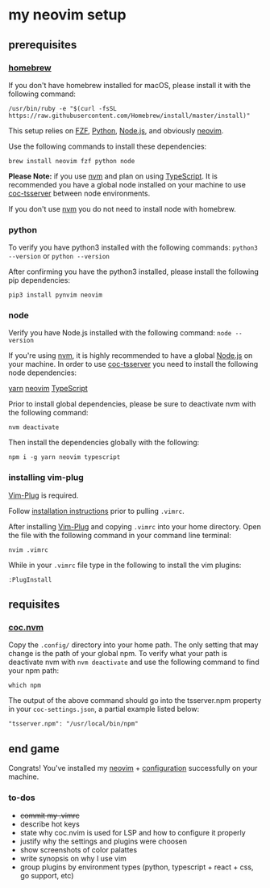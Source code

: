 # my neovim setup

## prerequisites
### [homebrew](https://brew.sh/)
If you don't have homebrew installed for macOS, please install it with the following command:
```
/usr/bin/ruby -e "$(curl -fsSL https://raw.githubusercontent.com/Homebrew/install/master/install)"
```

This setup relies on [FZF](https://github.com/junegunn/fzf), [Python](https://www.python.org/), [Node.js](https://nodejs.org/en/), and obviously [neovim](https://neovim.io/).

Use the following commands to install these dependencies:
```
brew install neovim fzf python node
```

**Please Note:** if you use [nvm](https://github.com/nvm-sh/nvm) and plan on using [TypeScript](https://github.com/microsoft/TypeScript). It is recommended you have a global node installed on your machine to use [coc-tsserver](https://github.com/neoclide/coc-tsserver) between node environments.

If you don't use [nvm](https://github.com/nvm-sh/nvm) you do not need to install node with homebrew.

### python
To verify you have python3 installed with the following commands:
`python3 --version` or `python --version`

After confirming you have the python3 installed, please install the following pip dependencies:
```
pip3 install pynvim neovim
```

### node
Verify you have Node.js installed with the following command:
`node --version`

If you're using [nvm](https://github.com/nvm-sh/nvm), it is highly recommended to have a global [Node.js](https://nodejs.org/en/) on your machine. In order to use [coc-tsserver](https://github.com/neoclide/coc-tsserver) you need to install the following node dependencies:

[yarn](https://yarnpkg.com/en/)
[neovim](https://github.com/neovim/node-client)
[TypeScript](https://github.com/microsoft/TypeScript)

Prior to install global dependencies, please be sure to deactivate nvm with the following command:
```
nvm deactivate
```

Then install the dependencies globally with the following:
```
npm i -g yarn neovim typescript
```


### installing vim-plug
[Vim-Plug](https://github.com/junegunn/vim-plug) is required.

Follow [installation instructions](https://raw.githubusercontent.com/junegunn/vim-plug/master/plug.vim) prior to pulling `.vimrc`.

After installing [Vim-Plug](https://github.com/junegunn/vim-plug) and copying `.vimrc` into your home directory. Open the file with the following command in your command line terminal:
```
nvim .vimrc
```

While in your `.vimrc` file type in the following to install the vim plugins:
```
:PlugInstall
```

## requisites
### [coc.nvm](https://github.com/neoclide/coc.nvim)

Copy the `.config/` directory into your home path. The only setting that may change is the path of your global npm. To verify what your path is deactivate nvm with `nvm deactivate` and use the following command to find your npm path:
```
which npm
```

The output of the above command should go into the tsserver.npm property in your `coc-settings.json`, a partial example listed below:
```
"tsserver.npm": "/usr/local/bin/npm"
```

## end game
Congrats! You've installed my [neovim](https://nodejs.org/en/) + [configuration](https://github.com/azemetre/neovim-setup) successfully on your machine.


### to-dos
- ~~commit my .vimrc~~
- describe hot keys
- state why coc.nvim is used for LSP and how to configure it properly
- justify why the settings and plugins were choosen
- show screenshots of color palattes
- write synopsis on why I use vim
- group plugins by environment types (python, typescript + react + css, go support, etc)
